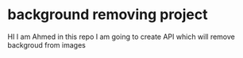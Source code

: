 # background removing project

HI I am Ahmed in this repo I am going to create API which will remove backgroud from images
